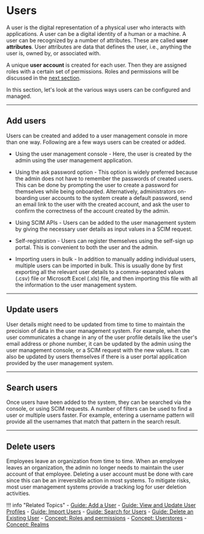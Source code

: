 # Users

A user is the digital representation of a physical user who interacts with applications. A user can be a digital identity of a human or a machine. A user can be recognized by a number of attributes. These are called **user attributes**. User attributes are data that defines the user, i.e., anything the user is, owned by, or associated with.

A unique **user account** is created for each user. Then they are assigned roles with a certain set of permissions. Roles and permissions will be discussed in the [next section](../../../references/concepts/user-management/roles-and-permissions.md). 

In this section, let's look at the various ways users can be configured and managed. 

---

## Add users

Users can be created and added to a user management console in more than one way. Following are a few ways users can be created or added. 

- Using the user management console - Here, the user is created by the admin using the user management application. 

- Using the ask password option - This option is widely preferred because the admin does not have to remember the passwords of created users. This can be done by prompting the user to create a password for themselves while being onboarded. Alternatively, administrators on-boarding user accounts to the system create a default password, send an email link to the user with the created account, and ask the user to confirm the correctness of the account created by the admin. 

- Using SCIM APIs - Users can be added to the user management system by giving the necessary user details as input values in a SCIM request. 

- Self-registration - Users can register themselves using the self-sign up portal. This is convenient to both the user and the admin.  

- Importing users in bulk - In addition to manually adding individual users, multiple users can be imported in bulk. This is usually done by first exporting all the relevant user details to a comma-separated values (.csv) file or Microsoft Excel (.xls) file, and then importing this file with all the information to the user management system. 

---

## Update users

User details might need to be updated from time to time to maintain the precision of data in the user management system. For example, when the user communicates a change in any of the user profile details like the user's email address or phone number, it can be updated by the admin using the user management console, or a SCIM request with the new values. It can also be updated by users themselves if there is a user portal application provided by the user management system. 

---

## Search users 

Once users have been added to the system, they can be searched via the console, or using SCIM requests. A number of filters can be used to find a user or multiple users faster. For example, entering a username pattern will provide all the usernames that match that pattern in the search result. 

---

## Delete users 

Employees leave an organization from time to time. When an employee leaves an organization, the admin no longer needs to maintain the user account of that employee. Deleting a user account must be done with care since this can be an irreversible action in most systems. To mitigate risks, most user management systems provide a tracking log for user deletion activities. 


!!! info "Related Topics" 
    - [Guide: Add a User](../../../../guides/identity-lifecycles/admin-creation-workflow)
    - [Guide: View and Update User Profiles](../../../../guides/identity-lifecycles/update-profile)
    - [Guide: Import Users](../../../../guides/identity-lifecycles/import-users)
    - [Guide: Search for Users](../../../../guides/identity-lifecycles/search-users)
    - [Guide: Delete an Existing User](../../../../guides/identity-lifecycles/delete-users)
    - [Concept: Roles and permissions](../roles-and-permissions)
    - [Concept: Userstores](../userstores)
    - [Concept: Realms](../realm)
